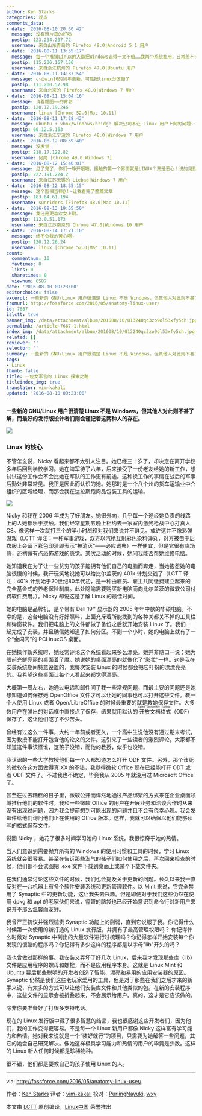 ```yaml
---
author: Ken Starks
categories: 观点
comments_data:
- date: '2016-08-10 20:30:42'
  message: 没有照片真的好吗
  postip: 123.234.207.72
  username: 来自山东青岛的 Firefox 49.0|Android 5.1 用户
- date: '2016-08-11 13:55:17'
  message: 每一个推销Linux的人都把Windows说得一文不值……我两个系统都用，日常差不多都是在Linux下度过，但是我会保留我的Windows 10，因为除了我用的特殊编程语言，Windows样样工作都很棒！
  postip: 115.236.167.156
  username: 来自浙江杭州的 Firefox 47.0|Ubuntu 用户
- date: '2016-08-11 14:37:54'
  message: 小心win10的周年更新，可能把linux分区毁了
  postip: 111.200.57.98
  username: 来自北京的 Firefox 48.0|Windows 7 用户
- date: '2016-08-11 15:04:16'
  message: 请看题图——的背影
  postip: 120.12.19.246
  username: linux [Chrome 52.0|Mac 10.11]
- date: '2016-08-11 17:28:43'
  message: ubuntu + vbox/windows/bridge 解决公司不让 Linux 用户上网的问题~~~
  postip: 60.12.5.163
  username: 来自浙江宁波的 Firefox 48.0|Windows 7 用户
- date: '2016-08-12 08:59:40'
  message: 没发觉
  postip: 218.17.122.82
  username: 何亮 [Chrome 49.0|Windows 7]
- date: '2016-08-12 15:40:01'
  message: 见了鬼了，你们一睁开眼睛，接触的第一个界面就是LINUX？真是恶心！说的见到linux跟新大陆似的！别那么白痴
  postip: 222.191.224.2
  username: 来自江苏无锡的 Liebao|Windows 7 用户
- date: '2016-08-12 18:35:15'
  message: 这个图相当棒@！~让我看完了整篇文章
  postip: 183.64.61.194
  username: sunriders [Firefox 48.0|Mac 10.11]
- date: '2016-08-13 19:55:50'
  message: 我还是更喜欢女上尉。
  postip: 112.0.51.173
  username: 来自江苏南京的 Chrome 47.0|Windows 10 用户
- date: '2016-08-14 17:21:10'
  message: 终不负我的苦心啊~
  postip: 120.12.26.24
  username: linux [Chrome 52.0|Mac 10.11]
count:
  commentnum: 10
  favtimes: 0
  likes: 0
  sharetimes: 0
  viewnum: 6587
date: '2016-08-10 09:23:00'
editorchoice: false
excerpt: 一些新的 GNU/Linux 用户很清楚 Linux 不是 Windows，但其他人对此则不甚了解，而最好的发行版设计者们则会谨记着这两种人的存在。
fromurl: http://fossforce.com/2016/05/anatomy-linux-user/
id: 7667
islctt: true
banner_img: /data/attachment/album/201608/10/013240qc3zo9ol53xfy5ch.jpg
permalink: /article-7667-1.html
index_img: /data/attachment/album/201608/10/013240qc3zo9ol53xfy5ch.jpg.thumb.jpg
related: []
reviewer: ''
selector: ''
summary: 一些新的 GNU/Linux 用户很清楚 Linux 不是 Windows，但其他人对此则不甚了解，而最好的发行版设计者们则会谨记着这两种人的存在。
tags:
- Linux
thumb: false
title: 一位女军官的 Linux 探索之路
titleindex_img: true
translator: vim-kakali
updated: '2016-08-10 09:23:00'
---
```


**一些新的 GNU/Linux 用户很清楚 Linux 不是 Windows，但其他人对此则不甚了解，而最好的发行版设计者们则会谨记着这两种人的存在。**


![](/data/attachment/album/201608/10/013240qc3zo9ol53xfy5ch.jpg)


### Linux 的核心


不管怎么说，Nicky 看起来都不太引人注目。她已经三十岁了，却决定在离开学校多年后回到学校学习。她在海军待了六年，后来接受了一份老友给她的新工作，想试试这份工作会不会比她在军队的工作更有前途。这种换工作的事情在战后的军事后勤处非常常见。我正是因此而认识的她。她那时是一个八个州的货车运输业中介组织的区域经理，而那会我在达拉斯跑肉品包装工具的运输。


![](/data/attachment/album/201608/10/013510tj2j7usq8u7f45jh.jpg)


Nicky 和我在 2006 年成为了好朋友。她很外向，几乎每一个途经她负责的线路上的人她都乐于接触。我们经常星期五晚上相约去一家室内激光枪战中心打真人 CS。像这样一次就打三个的半小时战役对我们来说并不鲜见。或许这并不像彩弹游戏（LCTT 译注：一种军事游戏，双方以汽枪互射彩色染料弹丸，对方被击中后衣服上会留下彩色印渍即表示“被消灭”——必应词典）一样便宜，但是它很有临场感，还稍微有点恐怖游戏的感觉。某次活动的时候，她问我能否帮她维修电脑。


她知道我在为了让一些贫穷的孩子能拥有他们自己的电脑而奔走，当她抱怨她的电脑很慢的时候，我开玩笑地说她可以给比尔盖茨的 401k 计划交钱了（LCTT 译注：401k 计划始于20世纪80年代初，是一种由雇员、雇主共同缴费建立起来的完全基金式的养老保险制度。此处隐喻需要购买新电脑而向比尔盖茨的微软公司付费软件费用。）。Nicky 却说这是了解 Linux 的最佳时间。


她的电脑是品牌机，是个带有 Dell 19'' 显示器的 2005 年年中款的华硕电脑。不幸的是，这台电脑没有好好照料，上面充斥着所能找到的各种关都关不掉的工具栏和弹窗软件。我们把电脑上的文件都做了备份之后就开始安装 Linux 了。我们一起完成了安装，并且确信她知道了如何分区。不到一个小时，她的电脑上就有了一个“金闪闪”的 PCLinuxOS 桌面。


在她操作新系统时，她经常评论这个系统看起来多么漂亮。她并非随口一说；她为眼前光鲜亮丽的桌面着了魔。她说她的桌面漂亮的就像化了“彩妆”一样。这是我在安装系统期间特意设置的，我每次安装 Linux 的时候都会把它打扮的漂漂亮亮的。我希望这些桌面让每个人看起来都觉得漂亮。


大概第一周左右，她通过电话和邮件问了我一些常规问题，而最主要的问题还是她想知道如何保存她 OpenOffice 文件才可以让她的同事也可以打开这些文件。教一个人使用 Linux 或者 Open/LibreOffice 的时候最重要的就是教她保存文件。大多数用户在弹出的对话框中直接点了保存，结果就用默认的<ruby> 开放文档格式 <rp>  （ </rp> <rt>  Open Document Format </rt> <rp>  ） </rp></ruby>（ODF）保存了，这让他们吃了不少苦头。


曾经有过这么一件事，大约一年前或者更久，一个高中生说他没有通过期末考试，因为教授不能打开包含他的论文的文件。这引来了一些读者的激烈评论，大家都不知道这件事该怪谁，这孩子没错，而他的教授，似乎也没错。


我认识的一些大学教授他们每一个人都知道怎么打开 ODF 文件。另外，那个该死的微软在这方面做得真 XX 的不错，我觉得微软 Office 现在已经能打开 ODT 或者 ODF 文件了。不过我也不确定，毕竟我从 2005 年就没用过 Microsoft Office 了。


甚至在过去糟糕的日子里，微软公开而悍然地通过产品绑架的方式来在企业桌面领域推行他们的软件时，我和一些微软 Office 的用户在开展业务和洽谈合作时从来没有出现过问题，因为我会提前想到可能出现的问题并且不会有侥幸心理。我会发邮件给他们询问他们正在使用的 Office 版本。这样，我就可以确保以他们能够读写的格式保存文件。


说回 Nicky ，她花了很多时间学习她的 Linux 系统。我很惊奇于她的热情。


当人们意识到需要抛弃所有的 Windows 的使用习惯和工具的时候，学习 Linux 系统就会很容易。甚至在告诉那些淘气的孩子们如何使用之后，再次回来检查的时候，他们都不会试图把 .exe 文件下载到桌面上或某个下载文件夹。


在我们通常讨论这些文件的时候，我们也会提及关于更新的问题。长久以来我一直反对在一台机器上有多个软件安装系统和更新管理软件。以 Mint 来说，它完全禁用了 Synaptic 中的更新功能，这让我失去兴趣。但是即便对于我们这些仍然在使用 dpkg 和 apt 的老家伙们来说，睿智的脑袋也已经开始意识到命令行对新用户来说并不那么温馨而友好。


我曾严正抗议并强烈谴责 Synaptic 功能上的削弱，直到它说服了我。你记得什么时候第一次使用的新打造的 Linux 发行版，并拥有了最高管理权限吗？ 你记得什么时候对 Synaptic 中列出的大量软件进行过梳理吗？你记得怎样开始安装每个你发现的很酷的程序吗？你记得有多少这样的程序都是以字母"lib"开头的吗？


我也曾做过那样的事。我安装又弄坏了好几次 Linux，后来我才发现那些库（lib）文件是应用程序的螺母和螺栓，而不是应用程序本身。这就是 Linux Mint 和 Ubuntu 幕后那些聪明的开发者创造了智能、漂亮和易用的应用安装器的原因。Synaptic 仍然是我们这些老玩家爱用的工具，但是对于那些在我们之后才来的新手来说，有太多的方式可以让他们安装库文件和其他类似的包。在新的安装程序中，这些文件的显示会被折叠起来，不会展示给用户。真的，这才是它应该做的。


除非你要准备好了打很多支持电话。


现在的 Linux 发行版中藏了很多智慧的结晶，我也很感谢这些开发者们，因为他们，我的工作变得更容易。不是每一个 Linux 新用户都像 Nicky 这样富有学习能力和热情。她对我来说就是一个“装好就行”的项目，只需要为她解答一些问题，其它的她会自己研究解决。像她这样极具学习能力和热情的用户的毕竟是少数。这样的 Linux 新人任何时候都是珍稀物种。


很不错，他们都是要教自己的孩子使用 Linux 的人。




---


via: <http://fossforce.com/2016/05/anatomy-linux-user/>


作者：[Ken Starks](http://linuxlock.blogspot.com/) 译者：[vim-kakali](https://github.com/vim-kakali) 校对：[PurlingNayuki](https://github.com/PurlingNayuki), [wxy](https://github.com/wxy)


本文由 [LCTT](https://github.com/LCTT/TranslateProject) 原创编译，[Linux中国](https://linux.cn/) 荣誉推出